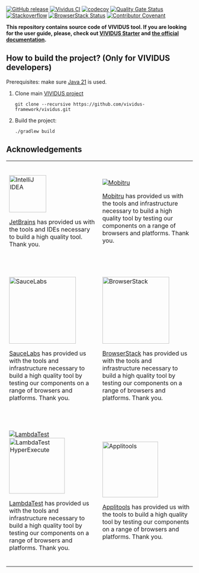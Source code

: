 [![GitHub release](https://img.shields.io/github/v/release/vividus-framework/vividus?display_name=tag&sort=semver)](https://github.com/vividus-framework/vividus/releases)
[![Vividus CI](https://github.com/vividus-framework/vividus/workflows/Vividus%20CI/badge.svg)](https://github.com/vividus-framework/vividus/actions?query=workflow%3A%22Vividus+CI%22)
[![codecov](https://codecov.io/gh/vividus-framework/vividus/branch/master/graph/badge.svg)](https://codecov.io/gh/vividus-framework/vividus)
[![Quality Gate Status](https://sonarcloud.io/api/project_badges/measure?project=vividus-framework_vividus&metric=alert_status)](https://sonarcloud.io/dashboard?id=vividus-framework_vividus)
[![Stackoverflow](https://img.shields.io/badge/stackoverflow-vividus-green.svg)](http://stackoverflow.com/questions/tagged/vividus)
[![BrowserStack Status](https://automate.browserstack.com/badge.svg?badge_key=VjFGZEtSdWpWZ3QrNkNBeHphOUpLbWFsL2VLMW15eUxySGEwamovU1ArTT0tLVN3dlROQWpVbnlNWWdsOGFxdDYwRGc9PQ==--4afc60c487e3a7d23e327c7b430c81e34277a35e)](https://automate.browserstack.com/public-build/VjFGZEtSdWpWZ3QrNkNBeHphOUpLbWFsL2VLMW15eUxySGEwamovU1ArTT0tLVN3dlROQWpVbnlNWWdsOGFxdDYwRGc9PQ==--4afc60c487e3a7d23e327c7b430c81e34277a35e)
[![Contributor Covenant](https://img.shields.io/badge/Contributor%20Covenant-2.1-4baaaa.svg)](code_of_conduct.md)

**This repository contains source code of VIVIDUS tool. If you are looking for the user guide, please, check out [VIVIDUS Starter](https://github.com/vividus-framework/vividus-starter) and [the official documentation](https://docs.vividus.dev/).**

## How to build the project? (Only for VIVIDUS developers)
Prerequisites: make sure [Java 21](https://adoptium.net/temurin/releases/?version=21) is used.

1. Clone main [VIVIDUS project](https://github.com/vividus-framework/vividus.git)
    ```shell
    git clone --recursive https://github.com/vividus-framework/vividus.git
    ```
1. Build the project:
    ```shell
    ./gradlew build
    ```

## Acknowledgements
<table>
<tbody>
<tr>
<td>
<br />

[<img src="https://resources.jetbrains.com/storage/products/intellij-idea/img/meta/intellij-idea_logo_300x300.png" width="100px" alt="IntelliJ IDEA">](https://www.jetbrains.com/?from=Vividus)

[JetBrains](https://www.jetbrains.com/?from=Vividus) has provided us with the tools and IDEs necessary to build a high quality tool. Thank you.

<br />
</td>
<td>
<br />

[![Mobitru](https://mobitru.com/images/logo.svg)](https://mobitru.com)

[Mobitru](https://mobitru.com) has provided us with the tools and infrastructure necessary to build a high quality tool by testing our components on a range of browsers and platforms. Thank you.

<br />
</td>
</tr>
<tr></tr>
<tr>
<td>
<br />

[<img src="https://saucelabs.com/images/logo.svg" width="180px" alt="SauceLabs">](https://saucelabs.com)

[SauceLabs](https://saucelabs.com/) has provided us with the tools and infrastructure necessary to build a high quality tool by testing our components on a range of browsers and platforms. Thank you.

<br />
</td>
<td>
<br />

[<img src="https://browserstack.wpenginepowered.com/wp-content/themes/browserstack/img/browserstack_inverse_footer_logo.svg" width="180px" alt="BrowserStack">]([https://saucelabs.com](https://www.browserstack.com))

[BrowserStack](https://www.browserstack.com/) has provided us with the tools and infrastructure necessary to build a high quality tool by testing our components on a range of browsers and platforms. Thank you.

<br />
</td>
</tr>
<tr></tr>
<tr>
<td>
<br />

[![LambdaTest](https://www.lambdatest.com/resources/images/logos/logo.svg)](https://www.lambdatest.com)
&nbsp;&nbsp;
[<img src="https://user-images.githubusercontent.com/5081226/214425833-cdafd4e2-a33e-4b6f-b345-91e1ffb70d32.png" width="150px" alt="LambdaTest HyperExecute">](https://www.lambdatest.com/hyperexecute?from=vividus)

[LambdaTest](https://www.lambdatest.com/) has provided us with the tools and infrastructure necessary to build a high quality tool by testing our components on a range of browsers and platforms. Thank you.

<br />
</td>
<td>
<br />

[<img src="https://applitools.com/wp-content/uploads/2022/08/Applitools-Logo-Set-V2_Applitools_1c_Green_Applitools_fullcolor_tagline-1.svg" width="150px" alt="Applitools">](https://applitools.com/)

[Applitools](https://applitools.com/) has provided us with the tools to build a high quality tool by testing our components on a range of browsers and platforms. Thank you.

<br />
</td>
</tr>
</tbody>
</table>
